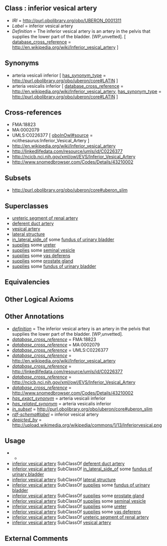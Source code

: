 
## Class : inferior vesical artery

 * *IRI* = http://purl.obolibrary.org/obo/UBERON_0001311
 * *Label* = inferior vesical artery
 * *Definition* = The inferior vesical artery is an artery in the pelvis that supplies the lower part of the bladder. [WP,unvetted]. [ [database_cross_reference](../../ef/oboInOwl#hasDbXref.md) = http://en.wikipedia.org/wiki/Inferior_vesical_artery ]

## Synonyms

 * arteria vesicali inferior [ [has_synonym_type](../../pe/oboInOwl#hasSynonymType.md) = http://purl.obolibrary.org/obo/uberon/core#LATIN ]
 * arteria vesicalis inferior [ [database_cross_reference](../../ef/oboInOwl#hasDbXref.md) = http://en.wikipedia.org/wiki/Inferior_vesical_artery, [has_synonym_type](../../pe/oboInOwl#hasSynonymType.md) = http://purl.obolibrary.org/obo/uberon/core#LATIN ]

## Cross-references

 * FMA:18823
 * MA:0002079
 * UMLS:C0226377 [ [oboInOwl#source](../../ce/oboInOwl#source.md) = ncithesaurus:Inferior_Vesical_Artery ]
 * http://en.wikipedia.org/wiki/Inferior_vesical_artery
 * http://linkedlifedata.com/resource/umls/id/C0226377
 * http://ncicb.nci.nih.gov/xml/owl/EVS/Inferior_Vesical_Artery
 * http://www.snomedbrowser.com/Codes/Details/43210002

## Subsets

 * http://purl.obolibrary.org/obo/uberon/core#uberon_slim

## Superclasses

 * [ureteric segment of renal artery](../../UBERON/68/UBERON_0003468.md)
 * [deferent duct artery](../../UBERON/92/UBERON_0005192.md)
 * [vesical artery](../../UBERON/27/UBERON_0009027.md)
 * [lateral structure](../../UBERON/12/UBERON_0015212.md)
 * [in_lateral_side_of](../../BSPO/26/BSPO_0000126.md) some [fundus of urinary bladder](../../UBERON/82/UBERON_0006082.md)
 * [supplies](../../RO/78/RO_0002178.md) some [ureter](../../UBERON/56/UBERON_0000056.md)
 * [supplies](../../RO/78/RO_0002178.md) some [seminal vesicle](../../UBERON/98/UBERON_0000998.md)
 * [supplies](../../RO/78/RO_0002178.md) some [vas deferens](../../UBERON/00/UBERON_0001000.md)
 * [supplies](../../RO/78/RO_0002178.md) some [prostate gland](../../UBERON/67/UBERON_0002367.md)
 * [supplies](../../RO/78/RO_0002178.md) some [fundus of urinary bladder](../../UBERON/82/UBERON_0006082.md)

## Equivalencies


## Other Logical Axioms


## Other Annotations

 * *[definition](../../IAO/15/IAO_0000115.md)* = The inferior vesical artery is an artery in the pelvis that supplies the lower part of the bladder. [WP,unvetted].
 * *[database_cross_reference](../../ef/oboInOwl#hasDbXref.md)* = FMA:18823
 * *[database_cross_reference](../../ef/oboInOwl#hasDbXref.md)* = MA:0002079
 * *[database_cross_reference](../../ef/oboInOwl#hasDbXref.md)* = UMLS:C0226377
 * *[database_cross_reference](../../ef/oboInOwl#hasDbXref.md)* = http://en.wikipedia.org/wiki/Inferior_vesical_artery
 * *[database_cross_reference](../../ef/oboInOwl#hasDbXref.md)* = http://linkedlifedata.com/resource/umls/id/C0226377
 * *[database_cross_reference](../../ef/oboInOwl#hasDbXref.md)* = http://ncicb.nci.nih.gov/xml/owl/EVS/Inferior_Vesical_Artery
 * *[database_cross_reference](../../ef/oboInOwl#hasDbXref.md)* = http://www.snomedbrowser.com/Codes/Details/43210002
 * *[has_exact_synonym](../../ym/oboInOwl#hasExactSynonym.md)* = arteria vesicali inferior
 * *[has_related_synonym](../../ym/oboInOwl#hasRelatedSynonym.md)* = arteria vesicalis inferior
 * *[in_subset](../../et/oboInOwl#inSubset.md)* = http://purl.obolibrary.org/obo/uberon/core#uberon_slim
 * *[rdf-schema#label](../../el/rdf-schema#label.md)* = inferior vesical artery
 * *[depicted_by](../../depicted/by/depicted_by.md)* = http://upload.wikimedia.org/wikipedia/commons/1/13/Inferiorvesical.png

## Usage

 * -
 * [inferior vesical artery](../../UBERON/11/UBERON_0001311.md) SubClassOf [deferent duct artery](../../UBERON/92/UBERON_0005192.md)
 * [inferior vesical artery](../../UBERON/11/UBERON_0001311.md) SubClassOf [in_lateral_side_of](../../BSPO/26/BSPO_0000126.md) some [fundus of urinary bladder](../../UBERON/82/UBERON_0006082.md)
 * [inferior vesical artery](../../UBERON/11/UBERON_0001311.md) SubClassOf [lateral structure](../../UBERON/12/UBERON_0015212.md)
 * [inferior vesical artery](../../UBERON/11/UBERON_0001311.md) SubClassOf [supplies](../../RO/78/RO_0002178.md) some [fundus of urinary bladder](../../UBERON/82/UBERON_0006082.md)
 * [inferior vesical artery](../../UBERON/11/UBERON_0001311.md) SubClassOf [supplies](../../RO/78/RO_0002178.md) some [prostate gland](../../UBERON/67/UBERON_0002367.md)
 * [inferior vesical artery](../../UBERON/11/UBERON_0001311.md) SubClassOf [supplies](../../RO/78/RO_0002178.md) some [seminal vesicle](../../UBERON/98/UBERON_0000998.md)
 * [inferior vesical artery](../../UBERON/11/UBERON_0001311.md) SubClassOf [supplies](../../RO/78/RO_0002178.md) some [ureter](../../UBERON/56/UBERON_0000056.md)
 * [inferior vesical artery](../../UBERON/11/UBERON_0001311.md) SubClassOf [supplies](../../RO/78/RO_0002178.md) some [vas deferens](../../UBERON/00/UBERON_0001000.md)
 * [inferior vesical artery](../../UBERON/11/UBERON_0001311.md) SubClassOf [ureteric segment of renal artery](../../UBERON/68/UBERON_0003468.md)
 * [inferior vesical artery](../../UBERON/11/UBERON_0001311.md) SubClassOf [vesical artery](../../UBERON/27/UBERON_0009027.md)

## External Comments

